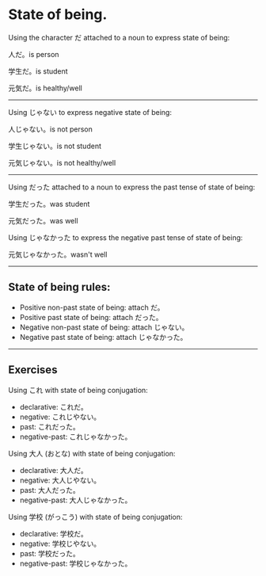 # State of being.

Using the character だ attached to a noun to express state of being:

人だ。is person

学生だ。is student

元気だ。is healthy/well

---

Using じゃない to express negative state of being:

人じゃない。is not person

学生じゃない。is not student

元気じゃない。is not healthy/well

---

Using だった attached to a noun to express the past tense of state of being:

学生だった。was student

元気だった。was well

Using じゃなかった to express the negative past tense of state of being:

元気じゃなかった。wasn't well

---

## State of being rules:

- Positive non-past state of being: attach だ。
- Positive past state of being: attach だった。
- Negative non-past state of being: attach じゃない。
- Negative past state of being: attach じゃなかった。

---

## Exercises

Using これ with state of being conjugation:

- declarative: これだ。
- negative: これじやない。
- past: これだった。
- negative-past: これじゃなかった。

Using 大人 (おとな) with state of being conjugation:

- declarative: 大人だ。
- negative: 大人じやない。
- past: 大人だった。
- negative-past: 大人じゃなかった。

Using 学校 (がっこう) with state of being conjugation:

- declarative: 学校だ。
- negative: 学校じやない。
- past: 学校だった。
- negative-past: 学校じゃなかった。
